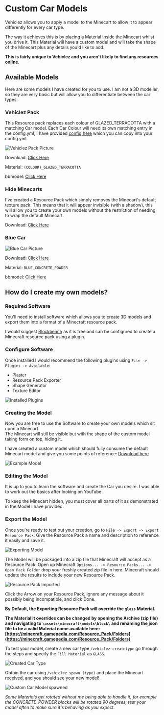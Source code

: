 Custom Car Models
======

Vehiclez allows you to apply a model to the Minecart to allow it to appear differently for every car type.

The way it achieves this is by placing a Material inside the Minecart whilst you drive it. This Material will have a custom model and will take the shape of the Minecart plus any details you'd like to add.

**This is fairly unique to Vehiclez and you aren't likely to find any resources online.**

## Available Models

Here are some models I have created for you to use. I am not a 3D modeller, so they are very basic but will allow you to differentiate between the car types.

### Vehiclez Pack

This Resource pack replaces each colour of GLAZED_TERRACOTTA with a matching Car model. Each Car Colour will need its own matching entry in the config.yml, I have provided [config here](https://a5h73y.github.io/Vehiclez/files/resources/config.yml) which you can copy into your config.yml.

![Vehiclez Pack Picture](https://i.imgur.com/jODhG6j.png "Vehiclez Pack Picture")

Download: [Click Here](https://a5h73y.github.io/Vehiclez/files/resource-packs/VehiclezPack_1.0.zip)

Material: `(COLOUR)_GLAZED_TERRACOTTA`

bbmodel: [Click Here](https://a5h73y.github.io/Vehiclez/files/resources/VehiclezVehicle.bbmodel)

### Hide Minecarts

I've created a Resource Pack which simply removes the Minecart's default texture pack. This means that it will appear invisible (with a shadow), this will allow you to create your own models without the restriction of needing to wrap the default Minecart.

Download: [Click Here](https://a5h73y.github.io/Vehiclez/files/resource-packs/HideMinecart_1.0.zip)

### Blue Car

![Blue Car Picture](https://i.imgur.com/dUpf5D1.png "Blue Car Picture")

Download: [Click Here](https://a5h73y.github.io/Vehiclez/files/resource-packs/BlueCar.zip)

Material: `BLUE_CONCRETE_POWDER`

bbmodel: [Click Here](https://a5h73y.github.io/Vehiclez/files/resources/BlueCar.bbmodel)

## How do I create my own models?

### Required Software

You'll need to install software which allows you to create 3D models and export them into a format of a Minecraft resource pack.

I would suggest [Blockbench](https://blockbench.net/) as it is free and can be configured to create a Minecraft resource pack using a plugin.

### Configure Software

Once installed I would recommend the following plugins using `File -> Plugins -> Available`:

- Plaster
- Resource Pack Exporter
- Shape Generator
- Texture Editor

![Installed Plugins](https://i.imgur.com/Lu1LI7k.png "Installed Plugins")

### Creating the Model

Now you are free to use the Software to create your own models which sit upon a Minecart.  
The Minecart will still be visible but with the shape of the custom model taking form on top, hiding it.

I have created a custom model which should fully consume the default Minecart model and give you some points of reference: [Download here](https://a5h73y.github.io/Vehiclez/files/resources/Minecart.bbmodel)

![Example Model](https://i.imgur.com/BBwWZ0Y.png "Example Model")

### Editing the Model

It is up to you to learn the software and create the Car you desire. I was able to work out the basics after looking on YouTube.

To keep the Minecart hidden, you must cover all parts of it as demonstrated in the Model I have provided.

### Export the Model

Once you're ready to test out your creation, go to `File -> Export -> Export Resource Pack`. Give the Resource Pack a name and description to reference it easily and save it.

![Exporting Model](https://i.imgur.com/5iw9wlm.png "Exporting Model")

The Model will be packaged into a zip file that Minecraft will accept as a Resource Pack. 
Open up Minecraft `Options... -> Resource Packs... -> Open Pack Folder` drop your freshly created zip file in here. Minecraft should update the results to include your new Resource Pack.

![Resource Pack Imported](https://i.imgur.com/0LLZBbG.png "Resource Pack Imported")

Click the Arrow on your Resource Pack, ignore any message about it possibly being incompatible, and click Done.

**By Default, the Exporting Resource Pack will override the `glass` Material.**

**The Material it overrides can be changed by opening the Archive (zip file) and navigating to `\assets\minecraft\models\block\` and renaming the json file to be a valid Material name available here: [https://minecraft.gamepedia.com/Resource_Pack/Folders](https://minecraft.gamepedia.com/Resource_Pack/Folders)**

To test your model, create a new car type `/vehiclez createtype` go through the steps and specify the `Fill Material` as `GLASS`. 

![Created Car Type](https://i.imgur.com/FJHwDiV.png "Created Car Type")

Obtain the car using `/vehiclez spawn (type)` and place the Minecart received, and you should see your new model! 

![Custom Car Model spawned](https://i.imgur.com/BVbMQG0.png "Custom Car Model spawned")

*Some Materials get rotated without me being able to handle it, for example the CONCRETE_POWDER blocks will be rotated 90 degrees; test your model often to make sure it's behaving as you expect.*
